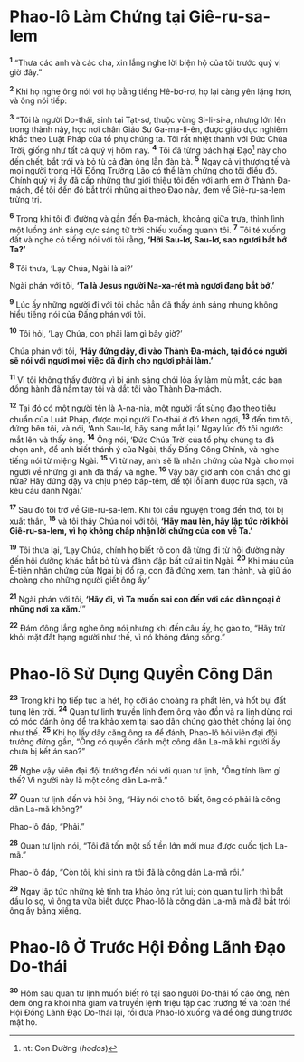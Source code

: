 # Phao-lô Làm Chứng tại Giê-ru-sa-lem

<sup><b>1</b></sup> “Thưa các anh và các cha, xin lắng nghe lời biện hộ của tôi trước quý vị giờ đây.”

<sup><b>2</b></sup> Khi họ nghe ông nói với họ bằng tiếng Hê-bơ-rơ, họ lại càng yên lặng hơn, và ông nói tiếp:

<sup><b>3</b></sup> “Tôi là người Do-thái, sinh tại Tạt-sơ, thuộc vùng Si-li-si-a, nhưng lớn lên trong thành này, học nơi chân Giáo Sư Ga-ma-li-ên, được giáo dục nghiêm khắc theo Luật Pháp của tổ phụ chúng ta. Tôi rất nhiệt thành với Ðức Chúa Trời, giống như tất cả quý vị hôm nay. <sup><b>4</b></sup> Tôi đã từng bách hại Ðạo[^1-73443b61-2686-48c3-be77-f7d5deb5ad71] này cho đến chết, bắt trói và bỏ tù cả đàn ông lẫn đàn bà. <sup><b>5</b></sup> Ngay cả vị thượng tế và mọi người trong Hội Ðồng Trưởng Lão có thể làm chứng cho tôi điều đó. Chính quý vị ấy đã cấp những thư giới thiệu tôi đến với anh em ở Thành Ða-mách, để tôi đến đó bắt trói những ai theo Ðạo này, đem về Giê-ru-sa-lem trừng trị.

<sup><b>6</b></sup> Trong khi tôi đi đường và gần đến Ða-mách, khoảng giữa trưa, thình lình một luồng ánh sáng cực sáng từ trời chiếu xuống quanh tôi. <sup><b>7</b></sup> Tôi té xuống đất và nghe có tiếng nói với tôi rằng, **‘Hỡi Sau-lơ, Sau-lơ, sao ngươi bắt bớ Ta?’**

<sup><b>8</b></sup> Tôi thưa, ‘Lạy Chúa, Ngài là ai?’

Ngài phán với tôi, **‘Ta là Jesus người Na-xa-rét mà ngươi đang bắt bớ.’**

<sup><b>9</b></sup> Lúc ấy những người đi với tôi chắc hẳn đã thấy ánh sáng nhưng không hiểu tiếng nói của Ðấng phán với tôi.

<sup><b>10</b></sup> Tôi hỏi, ‘Lạy Chúa, con phải làm gì bây giờ?’

Chúa phán với tôi, **‘Hãy đứng dậy, đi vào Thành Ða-mách, tại đó có người sẽ nói với ngươi mọi việc đã định cho ngươi phải làm.’**

<sup><b>11</b></sup> Vì tôi không thấy đường vì bị ánh sáng chói lòa ấy làm mù mắt, các bạn đồng hành đã nắm tay tôi và dắt tôi vào Thành Ða-mách.

<sup><b>12</b></sup> Tại đó có một người tên là A-na-nia, một người rất sùng đạo theo tiêu chuẩn của Luật Pháp, được mọi người Do-thái ở đó khen ngợi, <sup><b>13</b></sup> đến tìm tôi, đứng bên tôi, và nói, ‘Anh Sau-lơ, hãy sáng mắt lại.’ Ngay lúc đó tôi ngước mắt lên và thấy ông. <sup><b>14</b></sup> Ông nói, ‘Ðức Chúa Trời của tổ phụ chúng ta đã chọn anh, để anh biết thánh ý của Ngài, thấy Ðấng Công Chính, và nghe tiếng nói từ miệng Ngài. <sup><b>15</b></sup> Vì từ nay, anh sẽ là nhân chứng của Ngài cho mọi người về những gì anh đã thấy và nghe. <sup><b>16</b></sup> Vậy bây giờ anh còn chần chờ gì nữa? Hãy đứng dậy và chịu phép báp-têm, để tội lỗi anh được rửa sạch, và kêu cầu danh Ngài.’

<sup><b>17</b></sup> Sau đó tôi trở về Giê-ru-sa-lem. Khi tôi cầu nguyện trong đền thờ, tôi bị xuất thần, <sup><b>18</b></sup> và tôi thấy Chúa nói với tôi, **‘Hãy mau lên, hãy lập tức rời khỏi Giê-ru-sa-lem, vì họ không chấp nhận lời chứng của con về Ta.’**

<sup><b>19</b></sup> Tôi thưa lại, ‘Lạy Chúa, chính họ biết rõ con đã từng đi từ hội đường này đến hội đường khác bắt bỏ tù và đánh đập bất cứ ai tin Ngài. <sup><b>20</b></sup> Khi máu của Ê-tiên nhân chứng của Ngài bị đổ ra, con đã đứng xem, tán thành, và giữ áo choàng cho những người giết ông ấy.’

<sup><b>21</b></sup> Ngài phán với tôi, **‘Hãy đi, vì Ta muốn sai con đến với các dân ngoại ở những nơi xa xăm.’**”

<sup><b>22</b></sup> Ðám đông lắng nghe ông nói nhưng khi đến câu ấy, họ gào to, “Hãy trừ khỏi mặt đất hạng người như thế, vì nó không đáng sống.”

# Phao-lô Sử Dụng Quyền Công Dân

<sup><b>23</b></sup> Trong khi họ tiếp tục la hét, họ cởi áo choàng ra phất lên, và hốt bụi đất tung lên trời. <sup><b>24</b></sup> Quan tư lịnh truyền lịnh đem ông vào đồn và ra lịnh dùng roi có móc đánh ông để tra khảo xem tại sao dân chúng gào thét chống lại ông như thế. <sup><b>25</b></sup> Khi họ lấy dây căng ông ra để đánh, Phao-lô hỏi viên đại đội trưởng đứng gần, “Ông có quyền đánh một công dân La-mã khi người ấy chưa bị kết án sao?”

<sup><b>26</b></sup> Nghe vậy viên đại đội trưởng đến nói với quan tư lịnh, “Ông tính làm gì thế? Vì người này là một công dân La-mã.”

<sup><b>27</b></sup> Quan tư lịnh đến và hỏi ông, “Hãy nói cho tôi biết, ông có phải là công dân La-mã không?”

Phao-lô đáp, “Phải.”

<sup><b>28</b></sup> Quan tư lịnh nói, “Tôi đã tốn một số tiền lớn mới mua được quốc tịch La-mã.”

Phao-lô đáp, “Còn tôi, khi sinh ra tôi đã là công dân La-mã rồi.”

<sup><b>29</b></sup> Ngay lập tức những kẻ tính tra khảo ông rút lui; còn quan tư lịnh thì bắt đầu lo sợ, vì ông ta vừa biết được Phao-lô là công dân La-mã mà đã bắt trói ông ấy bằng xiềng.

# Phao-lô Ở Trước Hội Ðồng Lãnh Ðạo Do-thái

<sup><b>30</b></sup> Hôm sau quan tư lịnh muốn biết rõ tại sao người Do-thái tố cáo ông, nên đem ông ra khỏi nhà giam và truyền lệnh triệu tập các trưởng tế và toàn thể Hội Ðồng Lãnh Ðạo Do-thái lại, rồi đưa Phao-lô xuống và để ông đứng trước mặt họ.

[^1-73443b61-2686-48c3-be77-f7d5deb5ad71]: nt: Con Ðường (_hodos_)
